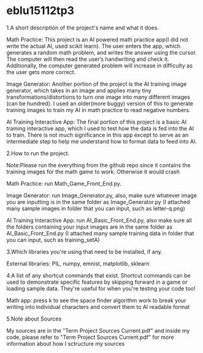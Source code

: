 # eblu15112tp3

1.A short description of the project's name and what it does. 


Math Practice: This project is an AI powered math practice app(I did not write the actual AI, used scikit learn). The user enters the app, which generates a random math problem, and writes the answer using the cursor. The computer will then read the user’s handwriting and check it. Additionally, the computer generated problem will increase in difficulty as the user gets more correct.


Image Generator: Another portion of the project is the AI training image generator, which takes in an image and applies many tiny transformations/distortions to turn one image into many different images (can be hundred). I used an older(more buggy) version of this to generate training images to train my AI in math practice to read negative numbers. 


AI Training Interactive App: The final portion of this project is a basic AI training interactive app, which I used to test how the data is fed into the AI to train. There is not much significance in this app except to serve as an intermediate step to help me understand how to format data to feed into AI.




2.How to run the project. 


Note:Please run the everything from the github repo since it contains the training images for the math game to work. Otherwise it would crash


Math Practice: run Math_Game_Front_End.py. 


Image Generator: run Image_Generator.py, also, make sure whatever image you are inputting is in the same folder as Image_Generator.py (I attached many sample images in folder that you can input, such as letter-q.png)


AI Training Interactive App: run AI_Basic_Front_End.py, also make sure all the folders containing your input images are in the same folder as AI_Basic_Front_End.py (I attached many sample training data in folder that you can input, such as training_setA)






3.Which libraries you're using that need to be installed, if any. 


External libraries: PIL, numpy, emnist, matplotlib, sklearn


4.A list of any shortcut commands that exist. Shortcut commands can be used to demonstrate specific features by skipping forward in a game or loading sample data. They're useful for when you're testing your code too!


Math app: press k to see the space finder algorithm work to break your writing into individual characters and convert them to AI readable format



5.Note about Sources

My sources are in the "Term Project Sources Current.pdf" and inside my code, please refer to "Term Project Sources Current.pdf" for more information about how I sctructure my sources
 
